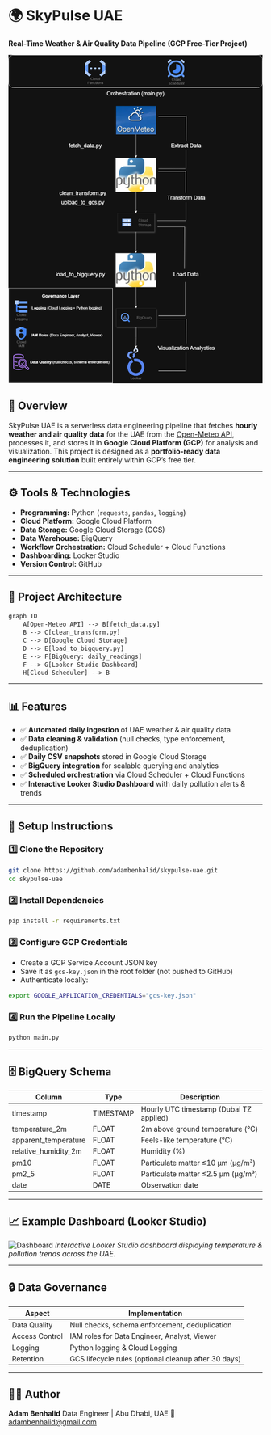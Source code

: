 # 🌍 SkyPulse UAE

**Real-Time Weather & Air Quality Data Pipeline (GCP Free-Tier Project)**

![Architecture](architecture.png)

## 📌 Overview

SkyPulse UAE is a serverless data engineering pipeline that fetches **hourly weather and air quality data** for the UAE from the [Open-Meteo API](https://open-meteo.com/), processes it, and stores it in **Google Cloud Platform (GCP)** for analysis and visualization.
This project is designed as a **portfolio-ready data engineering solution** built entirely within GCP’s free tier.

---

## ⚙️ Tools & Technologies

* **Programming:** Python (`requests`, `pandas`, `logging`)
* **Cloud Platform:** Google Cloud Platform
* **Data Storage:** Google Cloud Storage (GCS)
* **Data Warehouse:** BigQuery
* **Workflow Orchestration:** Cloud Scheduler + Cloud Functions
* **Dashboarding:** Looker Studio
* **Version Control:** GitHub

---

## 📂 Project Architecture

```mermaid
graph TD
    A[Open-Meteo API] --> B[fetch_data.py]
    B --> C[clean_transform.py]
    C --> D[Google Cloud Storage]
    D --> E[load_to_bigquery.py]
    E --> F[BigQuery: daily_readings]
    F --> G[Looker Studio Dashboard]
    H[Cloud Scheduler] --> B
```

---

## 📊 Features

* ✅ **Automated daily ingestion** of UAE weather & air quality data
* ✅ **Data cleaning & validation** (null checks, type enforcement, deduplication)
* ✅ **Daily CSV snapshots** stored in Google Cloud Storage
* ✅ **BigQuery integration** for scalable querying and analytics
* ✅ **Scheduled orchestration** via Cloud Scheduler + Cloud Functions
* ✅ **Interactive Looker Studio Dashboard** with daily pollution alerts & trends

---

## 🚀 Setup Instructions

### 1️⃣ Clone the Repository

```bash
git clone https://github.com/adambenhalid/skypulse-uae.git
cd skypulse-uae
```

### 2️⃣ Install Dependencies

```bash
pip install -r requirements.txt
```

### 3️⃣ Configure GCP Credentials

* Create a GCP Service Account JSON key
* Save it as `gcs-key.json` in the root folder (not pushed to GitHub)
* Authenticate locally:

```bash
export GOOGLE_APPLICATION_CREDENTIALS="gcs-key.json"
```

### 4️⃣ Run the Pipeline Locally

```bash
python main.py
```

---

## 🗄️ BigQuery Schema

| Column                 | Type      | Description                             |
| ---------------------- | --------- | --------------------------------------- |
| timestamp              | TIMESTAMP | Hourly UTC timestamp (Dubai TZ applied) |
| temperature\_2m        | FLOAT     | 2m above ground temperature (°C)        |
| apparent\_temperature  | FLOAT     | Feels-like temperature (°C)             |
| relative\_humidity\_2m | FLOAT     | Humidity (%)                            |
| pm10                   | FLOAT     | Particulate matter ≤10 µm (µg/m³)       |
| pm2\_5                 | FLOAT     | Particulate matter ≤2.5 µm (µg/m³)      |
| date                   | DATE      | Observation date                        |

---

## 📈 Example Dashboard (Looker Studio)

![Dashboard](docs/dashboard.png)
*Interactive Looker Studio dashboard displaying temperature & pollution trends across the UAE.*

---

## 🔒 Data Governance

| Aspect         | Implementation                                       |
| -------------- | ---------------------------------------------------- |
| Data Quality   | Null checks, schema enforcement, deduplication       |
| Access Control | IAM roles for Data Engineer, Analyst, Viewer         |
| Logging        | Python logging & Cloud Logging                       |
| Retention      | GCS lifecycle rules (optional cleanup after 30 days) |

---

## 🧑‍💻 Author

**Adam Benhalid**
Data Engineer | Abu Dhabi, UAE
📧 [adambenhalid@gmail.com](mailto:adambenhalid@gmail.com)

